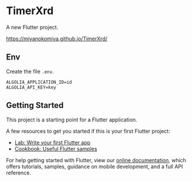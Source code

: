 # TimerXrd

A new Flutter project.

https://miyanokomiya.github.io/TimerXrd/

## Env
Create the file `.env`.
```
ALGOLIA_APPLICATION_ID=id
ALGOLIA_API_KEY=key
```

## Getting Started

This project is a starting point for a Flutter application.

A few resources to get you started if this is your first Flutter project:

- [Lab: Write your first Flutter app](https://flutter.dev/docs/get-started/codelab)
- [Cookbook: Useful Flutter samples](https://flutter.dev/docs/cookbook)

For help getting started with Flutter, view our
[online documentation](https://flutter.dev/docs), which offers tutorials,
samples, guidance on mobile development, and a full API reference.

